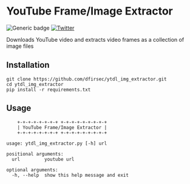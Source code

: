 # YouTube Frame/Image Extractor

![Generic badge](https://img.shields.io/badge/python-3.7-blue.svg) [![Twitter](https://img.shields.io/badge/Twitter-@pulsecode-blue.svg)](https://twitter.com/pulsecode)

Downloads YouTube video and extracts video frames as a collection of image files

## Installation

```text
git clone https://github.com/dfirsec/ytdl_img_extractor.git
cd ytdl_img_extractor
pip install -r requirements.txt
```

## Usage

```text
    +-+-+-+-+-+-+-+ +-+-+-+-+-+-+-+-+
    | YouTube Frame/Image Extractor |
    +-+-+-+-+-+-+-+ +-+-+-+-+-+-+-+-+

usage: ytdl_img_extractor.py [-h] url

positional arguments:
  url         youtube url

optional arguments:
  -h, --help  show this help message and exit
```
